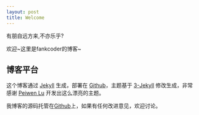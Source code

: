 ```yaml
---
layout: post
title: Welcome
---
```


有朋自远方来,不亦乐乎?

欢迎~这里是fankcoder的博客~

## 博客平台

这个博客通过 [Jekyll](http://jekyllrb.com/) 生成，部署在 [Github](https://pages.github.com)，主题基于 [3-Jekyll](https://github.com/P233/3-Jekyll) 修改生成，非常感谢 [Peiwen Lu](https://github.com/P233) 开发出这么漂亮的主题。

我博客的源码托管在[Github](https://github.com/fankcoder/fankcoder.github.io)上，如果有任何改进意见，欢迎讨论。
